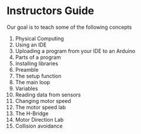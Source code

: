 # Instructors Guide

Our goal is to teach some of the following concepts

1. Physical Computing
2. Using an IDE
3. Uploading a program from your IDE to an Arduino
4. Parts of a program
5. Installing libraries
6. Preamble
7. The setup function
8. The main loop
9. Variables
10. Reading data from sensors
11. Changing motor speed
12. The motor speed lab
13. The H-Bridge
14. Motor Direction Lab
15. Collision avoidance




